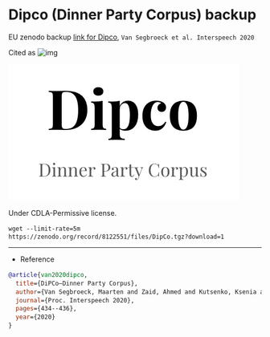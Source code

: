 # Dipco (Dinner Party Corpus) backup 
EU zenodo backup [link for Dipco](https://zenodo.org/record/8122551), `Van Segbroeck et al. Interspeech 2020`

Cited as ![img](https://zenodo.org/badge/DOI/10.21437/Interspeech.2020-2800.svg)

![img](https://github.com/huckiyang/Dipco-dataset-record/blob/main/dipco.png)

Under CDLA-Permissive license.

```shell
wget --limit-rate=5m https://zenodo.org/record/8122551/files/DipCo.tgz?download=1
```

***
- Reference

```bib
@article{van2020dipco,
  title={DiPCo—Dinner Party Corpus},
  author={Van Segbroeck, Maarten and Zaid, Ahmed and Kutsenko, Ksenia and Huerta, Cirenia and Nguyen, Tinh and Luo, Xuewen and Hoffmeister, Bj{\"o}rn and Trmal, Jan and Omologo, Maurizio and Maas, Roland},
  journal={Proc. Interspeech 2020},
  pages={434--436},
  year={2020}
}
```
